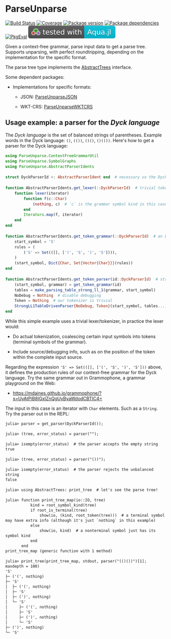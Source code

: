 # ParseUnparse

[![Build Status](https://github.com/nsajko/ParseUnparse.jl/actions/workflows/CI.yml/badge.svg?branch=main)](https://github.com/nsajko/ParseUnparse.jl/actions/workflows/CI.yml?query=branch%3Amain)
[![Coverage](https://codecov.io/gh/nsajko/ParseUnparse.jl/branch/main/graph/badge.svg)](https://codecov.io/gh/nsajko/ParseUnparse.jl)
[![Package version](https://juliahub.com/docs/General/ParseUnparse/stable/version.svg)](https://juliahub.com/ui/Packages/General/ParseUnparse)
[![Package dependencies](https://juliahub.com/docs/General/ParseUnparse/stable/deps.svg)](https://juliahub.com/ui/Packages/General/ParseUnparse?t=2)
[![PkgEval](https://JuliaCI.github.io/NanosoldierReports/pkgeval_badges/P/ParseUnparse.svg)](https://JuliaCI.github.io/NanosoldierReports/pkgeval_badges/P/ParseUnparse.html)
[![Aqua](https://raw.githubusercontent.com/JuliaTesting/Aqua.jl/master/badge.svg)](https://github.com/JuliaTesting/Aqua.jl)

Given a context-free grammar, parse input data to get a parse tree. Supports unparsing, with perfect roundtripping, depending on the implementation for the specific format.

The parse tree type implements the [AbstractTrees](https://github.com/JuliaCollections/AbstractTrees.jl) interface.

Some dependent packages:

* Implementations for specific formats:

    * JSON: [ParseUnparseJSON](https://github.com/nsajko/ParseUnparseJSON.jl)

    * WKT-CRS: [ParseUnparseWKTCRS](https://github.com/nsajko/ParseUnparseWKTCRS.jl)

## Usage example: a parser for the *Dyck language*

The *Dyck language* is the set of balanced strings of parentheses. Example words in the Dyck language: `()`, `(())`, `()()`, `()(())`. Here's how to get a parser for the Dyck language:

```julia
using ParseUnparse.ContextFreeGrammarUtil
using ParseUnparse.SymbolGraphs
using ParseUnparse.AbstractParserIdents

struct DyckParserId <: AbstractParserIdent end  # necessary so the Dyck language could be dispatched on

function AbstractParserIdents.get_lexer(::DyckParserId)  # trivial tokenizer
    function lexer(iterator)
        function f(c::Char)
            (nothing, c)  # `c` is the grammar symbol kind in this case
        end
        Iterators.map(f, iterator)
    end
end

function AbstractParserIdents.get_token_grammar(::DyckParserId)  # an LL(1) grammar for the Dyck language, with a single nonterminal and two production rules
    start_symbol = 'S'
    rules = (
        ('S' => Set(([], ['(', 'S', ')', 'S']))),
    )
    (start_symbol, Dict{Char, Set{Vector{Char}}}(rules))
end

function AbstractParserIdents.get_token_parser(id::DyckParserId)  # strong-LL(1) parser
    (start_symbol, grammar) = get_token_grammar(id)
    tables = make_parsing_table_strong_ll_1(grammar, start_symbol)
    NoDebug = Nothing  # disable debugging
    Token = Nothing  # our tokenizer is trivial
    StrongLL1TableDrivenParser{NoDebug, Token}(start_symbol, tables...)
end
```

While this simple example uses a trivial lexer/tokenizer, in practice the lexer would:

* Do actual tokenization, coalescing certain input symbols into tokens (terminal symbols of the grammar).

* Include source/debugging info, such as on the position of the token within the complete input source.

Regarding the expression `'S' => Set(([], ['(', 'S', ')', 'S']))` above, it defines the production rules of our context-free grammar for the Dyck language. Try the same grammar out in Grammophone, a grammar playground on the Web:

* https://mdaines.github.io/grammophone/?s=UyAtPiB8IGxlZnQgUyByaWdodCBTIC4=

The input in this case is an iterator with `Char` elements. Such as a `String`. Try the parser out in the REPL:

```julia-repl
julia> parser = get_parser(DyckParserId());

julia> (tree, error_status) = parser("");

julia> isempty(error_status)  # the parser accepts the empty string
true

julia> (tree, error_status) = parser("())");

julia> isempty(error_status)  # the parser rejects the unbalanced string
false

julia> using AbstractTrees: print_tree  # let's see the parse tree!

julia> function print_tree_map(io::IO, tree)
           kind = root_symbol_kind(tree)
           if root_is_terminal(tree)
               show(io, (kind, root_token(tree)))  # a terminal symbol may have extra info (although it's just `nothing` in this example)
           else
               show(io, kind)  # a nonterminal symbol just has its symbol kind
           end
       end
print_tree_map (generic function with 1 method)

julia> print_tree(print_tree_map, stdout, parser("(()())")[1]; maxdepth = 100)
'S'
├─ ('(', nothing)
├─ 'S'
│  ├─ ('(', nothing)
│  ├─ 'S'
│  ├─ (')', nothing)
│  └─ 'S'
│     ├─ ('(', nothing)
│     ├─ 'S'
│     ├─ (')', nothing)
│     └─ 'S'
├─ (')', nothing)
└─ 'S'
```
